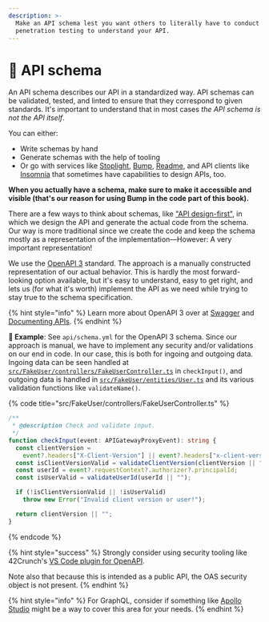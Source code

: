 ```yaml
---
description: >-
  Make an API schema lest you want others to literally have to conduct black box
  penetration testing to understand your API.
---
```


# 📄 API schema

An API schema describes our API in a standardized way. API schemas can be validated, tested, and linted to ensure that they correspond to given standards. It's important to understand that in most cases _the API schema is not the API itself_.

You can either:

* Write schemas by hand
* Generate schemas with the help of tooling
* Or go with services like [Stoplight](https://stoplight.io), [Bump](https://bump.sh), [Readme](https://readme.com), and API clients like [Insomnia](https://insomnia.rest/product/design) that sometimes have capabilities to design APIs, too.

**When you actually have a schema, make sure to make it accessible and visible (that's our reason for using Bump in the code part of this book).**

There are a few ways to think about schemas, like ["API design-first"](https://www.infoq.com/articles/api-mocking-break-dependencies/), in which we design the API and generate the actual code from the schema. Our way is more traditional since we create the code and keep the schema mostly as a representation of the implementation—However: A very important representation!

We use the [OpenAPI 3](https://swagger.io/specification/) standard. The approach is a manually constructed representation of our actual behavior. This is hardly the most forward-looking option available, but it's easy to understand, easy to get right, and lets us (for what it's worth) implement the API as we need while trying to stay true to the schema specification.

{% hint style="info" %}
Learn more about OpenAPI 3 over at [Swagger](https://swagger.io/docs/specification/basic-structure/) and [Documenting APIs](https://idratherbewriting.com/learnapidoc/docapis\_introtoapis.html).
{% endhint %}

**🎯 Example**: See `api/schema.yml` for the OpenAPI 3 schema. Since our approach is manual, we have to implement any security and/or validations on our end in code. In our case, this is both for ingoing and outgoing data. Ingoing data can be seen handled at [`src/FakeUser/controllers/FakeUserController.ts`](src/FakeUser/controllers/FakeUserController.ts) in `checkInput()`, and outgoing data is handled in [`src/FakeUser/entities/User.ts`](https://github.com/mikaelvesavuori/better-apis-workshop/blob/main/src/FakeUser/entities/User.ts) and its various validation functions like `validateName()`.

{% code title="src/FakeUser/controllers/FakeUserController.ts" %}
```typescript
/**
 * @description Check and validate input.
 */
function checkInput(event: APIGatewayProxyEvent): string {
  const clientVersion =
    event?.headers["X-Client-Version"] || event?.headers["x-client-version"];
  const isClientVersionValid = validateClientVersion(clientVersion || "");
  const userId = event?.requestContext?.authorizer?.principalId;
  const isUserValid = validateUserId(userId || "");

  if (!isClientVersionValid || !isUserValid)
    throw new Error("Invalid client version or user!");

  return clientVersion || "";
}
```
{% endcode %}

{% hint style="success" %}
Strongly consider using security tooling like 42Crunch's [VS Code plugin for OpenAPI](https://marketplace.visualstudio.com/items?itemName=42Crunch.vscode-openapi).

Note also that because this is intended as a public API, the OAS security object is not present.
{% endhint %}

{% hint style="info" %}
For GraphQL, consider if something like [Apollo Studio](https://www.apollographql.com/docs/studio/) might be a way to cover this area for your needs.
{% endhint %}
